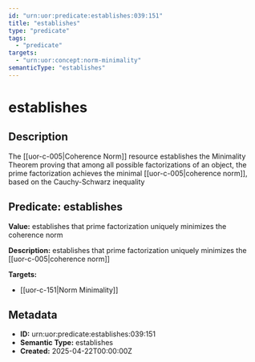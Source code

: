 ```yaml
---
id: "urn:uor:predicate:establishes:039:151"
title: "establishes"
type: "predicate"
tags:
  - "predicate"
targets:
  - "urn:uor:concept:norm-minimality"
semanticType: "establishes"
---
```


# establishes

## Description

The [[uor-c-005|Coherence Norm]] resource establishes the Minimality Theorem proving that among all possible factorizations of an object, the prime factorization achieves the minimal [[uor-c-005|coherence norm]], based on the Cauchy-Schwarz inequality

## Predicate: establishes

**Value:** establishes that prime factorization uniquely minimizes the coherence norm

**Description:** establishes that prime factorization uniquely minimizes the [[uor-c-005|coherence norm]]

**Targets:**

- [[uor-c-151|Norm Minimality]]

## Metadata

- **ID:** urn:uor:predicate:establishes:039:151
- **Semantic Type:** establishes
- **Created:** 2025-04-22T00:00:00Z
